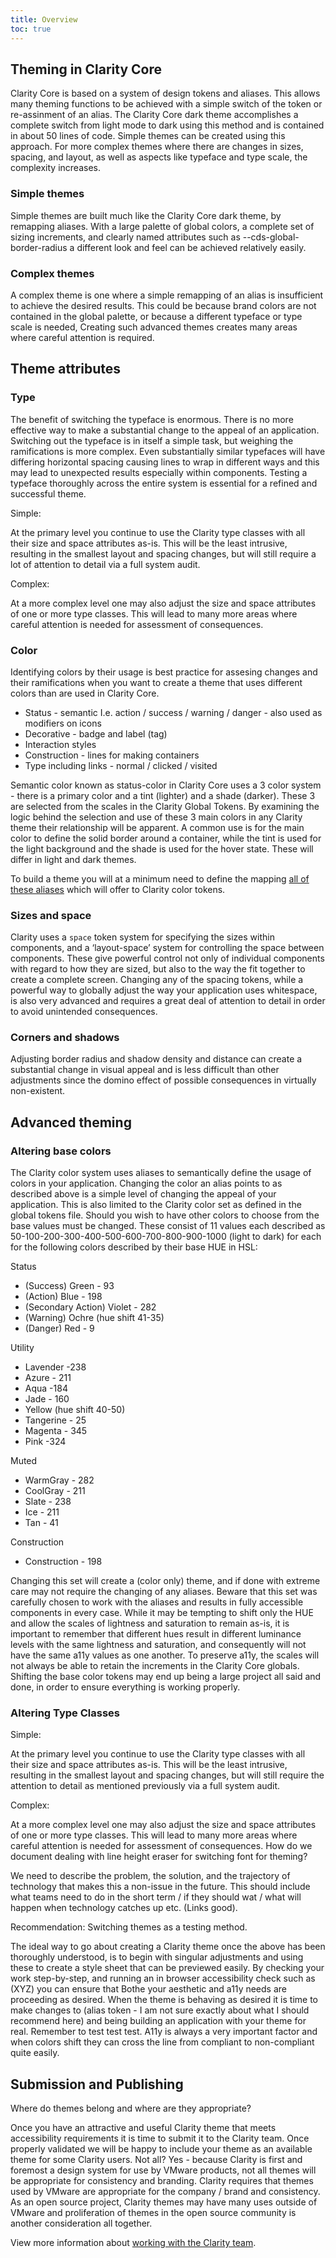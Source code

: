 ```yaml
---
title: Overview
toc: true
---
```


## Theming in Clarity Core

Clarity Core is based on a system of design tokens and aliases. This allows many theming functions to be achieved with a simple switch of the token or re-assinment of an alias. The Clarity Core dark theme accomplishes a complete switch from light mode to dark using this method and is contained in about 50 lines of code. Simple themes can be created using this approach. For more complex themes where there are changes in sizes, spacing, and layout, as well as aspects like typeface and type scale, the complexity increases.

### Simple themes

Simple themes are built much like the Clarity Core dark theme, by remapping aliases. With a large palette of global colors, a complete set of sizing increments, and clearly named attributes such as --cds-global-border-radius a different look and feel can be achieved relatively easily.

### Complex themes

A complex theme is one where a simple remapping of an alias is insufficient to achieve the desired results. This could be because brand colors are not contained in the global palette, or because a different typeface or type scale is needed, Creating such advanced themes creates many areas where careful attention is required.

## Theme attributes

### Type

The benefit of switching the typeface is enormous. There is no more effective way to make a substantial change to the appeal of an application. Switching out the typeface is in itself a simple task, but weighing the ramifications is more complex. Even substantially similar typefaces will have differing horizontal spacing causing lines to wrap in different ways and this may lead to unexpected results especially within components. Testing a typeface thoroughly across the entire system is essential for a refined and successful theme.

Simple:

At the primary level you continue to use the Clarity type classes with all their size and space attributes as-is. This will be the least intrusive, resulting in the smallest layout and spacing changes, but will still require a lot of attention to detail via a full system audit.

Complex:

At a more complex level one may also adjust the size and space attributes of one or more type classes. This will lead to many more areas where careful attention is needed for assessment of consequences.

### Color

Identifying colors by their usage is best practice for assesing changes and their ramifications when you want to create a theme that uses different colors than are used in Clarity Core.

- Status - semantic I.e. action / success / warning / danger - also used as modifiers on icons
- Decorative - badge and label (tag)
- Interaction styles
- Construction - lines for making containers
- Type including links - normal / clicked / visited

Semantic color known as status-color in Clarity Core uses a 3 color system - there is a primary color and a tint (lighter) and a shade (darker). These 3 are selected from the scales in the Clarity Global Tokens. By examining the logic behind the selection and use of these 3 main colors in any Clarity theme their relationship will be apparent. A common use is for the main color to define the solid border around a container, while the tint is used for the light background and the shade is used for the hover state. These will differ in light and dark themes.

To build a theme you will at a minimum need to define the mapping [all of these aliases](../color) which will offer to Clarity color tokens.

### Sizes and space

Clarity uses a `space` token system for specifying the sizes within components, and a ‘layout-space’ system for controlling the space between components. These give powerful control not only of individual components with regard to how they are sized, but also to the way the fit together to create a complete screen. Changing any of the spacing tokens, while a powerful way to globally adjust the way your application uses whitespace, is also very advanced and requires a great deal of attention to detail in order to avoid unintended consequences.

### Corners and shadows

Adjusting border radius and shadow density and distance can create a substantial change in visual appeal and is less difficult than other adjustments since the domino effect of possible consequences in virtually non-existent.

## Advanced theming

### Altering base colors

The Clarity color system uses aliases to semantically define the usage of colors in your application. Changing the color an alias points to as described above is a simple level of changing the appeal of your application. This is also limited to the Clarity color set as defined in the global tokens file. Should you wish to have other colors to choose from the base values must be changed. These consist of 11 values each described as 50-100-200-300-400-500-600-700-800-900-1000 (light to dark) for each for the following colors described by their base HUE in HSL:

Status

- (Success) Green - 93
- (Action) Blue - 198
- (Secondary Action) Violet - 282
- (Warning) Ochre (hue shift 41-35)
- (Danger) Red - 9

Utility

- Lavender -238
- Azure - 211
- Aqua -184
- Jade - 160
- Yellow (hue shift 40-50)
- Tangerine - 25
- Magenta - 345
- Pink -324

Muted

- WarmGray - 282
- CoolGray - 211
- Slate - 238
- Ice - 211
- Tan - 41

Construction

- Construction - 198

Changing this set will create a (color only) theme, and if done with extreme care may not require the changing of any aliases. Beware that this set was carefully chosen to work with the aliases and results in fully accessible components in every case. While it may be tempting to shift only the HUE and allow the scales of lightness and saturation to remain as-is, it is important to remember that different hues result in different luminance levels with the same lightness and saturation, and consequently will not have the same a11y values as one another. To preserve a11y, the scales will not always be able to retain the increments in the Clarity Core globals. Shifting the base color tokens may end up being a large project all said and done, in order to ensure everything is working properly.

### Altering Type Classes

Simple:

At the primary level you continue to use the Clarity type classes with all their size and space attributes as-is. This will be the least intrusive, resulting in the smallest layout and spacing changes, but will still require the attention to detail as mentioned previously via a full system audit.

Complex:

At a more complex level one may also adjust the size and space attributes of one or more type classes. This will lead to many more areas where careful attention is needed for assessment of consequences.
How do we document dealing with line height eraser for switching font for theming?

We need to describe the problem, the solution, and the trajectory of technology that makes this a non-issue in the future. This should include what teams need to do in the short term / if they should wat / what will happen when technology catches up etc. (Links good).

Recommendation:
Switching themes as a testing method.

The ideal way to go about creating a Clarity theme once the above has been thoroughly understood, is to begin with singular adjustments and using these to create a style sheet that can be previewed easily. By checking your work step-by-step, and running an in browser accessibility check such as (XYZ) you can ensure that Bothe your aesthetic and a11y needs are proceeding as desired. When the theme is behaving as desired it is time to make changes to (alias token - I am not sure exactly about what I should recommend here) and being building an application with your theme for real. Remember to test test test. A11y is always a very important factor and when colors shift they can cross the line from compliant to non-compliant quite easily.

## Submission and Publishing

Where do themes belong and where are they appropriate?

Once you have an attractive and useful Clarity theme that meets accessibility requirements it is time to submit it to the Clarity team. Once properly validated we will be happy to include your theme as an available theme for some Clarity users. Not all? Yes - because Clarity is first and foremost a design system for use by VMware products, not all themes will be appropriate for consistency and branding. Clarity requires that themes used by VMware are appropriate for the company / brand and consistency. As an open source project, Clarity themes may have many uses outside of VMware and proliferation of themes in the open source community is another consideration all together.

View more information about [working with the Clarity team](../../get-started/).

